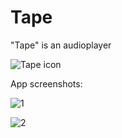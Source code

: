 # Tape
"Tape" is an audioplayer




![Tape icon](https://user-images.githubusercontent.com/98738839/165335707-7fc6f1f9-4142-4e50-92da-a5c4c8f4e72a.png)


App screenshots:


![1](https://user-images.githubusercontent.com/98738839/165352706-240f63f5-006c-4cd1-aa86-24b95cd8a00c.png)


![2](https://user-images.githubusercontent.com/98738839/165351762-398ba627-793b-4e64-8f57-a0430b329508.png)


